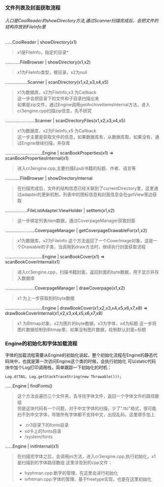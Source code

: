 ### 文件列表及封面获取流程

###### 入口是CoolReader的showDirectory方法,通过Scanner扫描完成后，会把文件的结构存放到FileInfo里   
……CoolReader | showDirectory(x1)   
> x1是FileInfo，指定的目录*   

…………FileBrowser | showDirectory(x1,x2)  
> x1为FileInfo类型，根目录，x2为null    

………………Scanner | scanDirectory(x1,x2,x3,x4,x5)  
> x1为数据库，x2为FileInfo,x3 为Callback   
> 这一步会把目录下的文件和子目录扫描出来  
> 如果是zip文件，通过Engine调用getArchiveItemsInternal方法，进入cr3engine.cpp扫描zip信息，先不研究   

……………………Scanner | scanDirectoryFiles(x1,x2,x3,x4,x5)   
> x1为数据库，x2为FileInfo,x5 为Callback  
> 这一步主要是获取文件的信息，如果数据库有，从数据库取，如果没有，通过Engine继续扫描，并存库  

…………………………Engine | scanBookProperties(x1) => scanBookPropertiesInternal(x1)   
> 进入cr3engine.cpp,主要扫描Epub书籍的标题、作者、语言等

…………FileBrowser | showDirectoryInternal
> 在扫描完成后，文件的结构信息已经关联到了currentDirectory里，这里通过adapter的更新机制，列表中的图标信息和封面信息会在getView里边获取

………………FileListAdapter.ViewHolder | setItem(x1,x2)
> 这一步绑定列表item数据，通过CoverpageManager获取封面

……………………CoverpageManager | getCoverpageDrawableFor(x1,x2)
> x1为数据库，x2为FileInfo
> 这个方法返回了一个CoverImage对象，这是一个Drawable的子类，当调用到draw方法时，继续执行封面获取流程

…………………………Engine | scanBookCover(x1) => scanBookCoverInternal(x1)
> 进入cr3engine.cpp，扫描书籍封面，返回封面的byte数据，用于显示并存入数据库

……………………CoverpageManager | drawCoverpage(x1,x2)
> x1 为上一步获取到的byte数据

…………………………Engine | drawBookCover(x1,x2,x3,x4,x5,x6,x7,x8) => drawBookCoverInternal(x1,x2,x3,x4,x5,x6,x7,x8)
> x1 为Bitmap对象，x2为图片的byte数据，x3为字体，x4为标题
> 这一步将图片数据绘制到Bitmap里，如果没有图片数据，绘制默认封面+标题


### Engine的初始化和字体加载流程
字体的加载流程需要从Engine的初始化说起，整个初始化流程在Engine的静态代码块中，也就是第一次访问Engine这个类的时候，会执行初始化
可以static代码块中加个Log打印调用栈，简单跟踪一下初始化的时机：   
```
Log.d(TAG, Log.getStackTraceString(new Throwable())); 
```
……Engine | findFonts()
> 这个方法会遍历三个文件夹，去寻找字体文件，返回一个字体文件的路径数组   
> 但是这块代码有一个问题，对于中文字体的扫描，少了".ttc"格式，很可能扫不到中文字体，导致所有字体都不支持中文，出现乱码，这里顺手加上
>   - .cr3目录下的fonts目录
>   - sd卡上的fonts目录
>   - /system/fonts  

……Engine |  initInternal(x1)
> 在扫描完字体之后，会调用jni方法，进入cr3engine.cpp,执行初始化，x1是扫描到的字体路径数组
> 这里涉及到的cpp文件：
> - hyphman.cpp:断字的管理，在这里会进行初始化
> - lvfntman.cpp:字体的管理，基于freetype实现，也是在这里初始化






